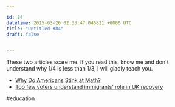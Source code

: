 ```yaml
---

id: 84
datetime: 2015-03-26 02:33:47.046821 +0000 UTC
title: "Untitled #84"
draft: false


---
```


These two articles scare me. If you read this, know me and don't understand why 1/4 is less than 1/3, I will gladly teach you.

 - [Why Do Americans Stink at Math?](http://www.nytimes.com/2014/07/27/magazine/why-do-americans-stink-at-math.html?_r=0)
 - [Too few voters understand immigrants’ role in UK recovery](http://www.theguardian.com/uk-news/2015/mar/22/immigrants-role-in-recovery-ukip-beckons-uninformed?CMP=share_btn_tw)

#education
